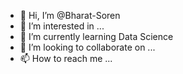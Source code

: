 - 👋 Hi, I’m @Bharat-Soren
- 👀 I’m interested in ...
- 🌱 I’m currently learning Data Science
- 💞️ I’m looking to collaborate on ...
- 📫 How to reach me ...

<!---
Bharat-Soren/Bharat-Soren is a ✨ special ✨ repository because its `README.md` (this file) appears on your GitHub profile.
You can click the Preview link to take a look at your changes.
--->
